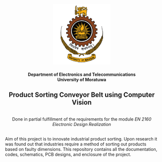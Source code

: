<div align="center">  
    <img height="200" src="./logo.png">
    <h4>Department of Electronics and Telecommunications<br>University of Moratuwa</h4>
    <h2> Product Sorting Conveyor Belt using Computer Vision</h2>
    <br>Done in partial fulfillment of the requirements for the module <i>EN 2160 Electronic Design Realization</i>
</div>

<br>Aim of this project is to innovate industrial product sorting. Upon research it was found out that industries require a method of sorting out products based on faulty dimensions. This repository contains all the documentation, codes, schematics, PCB designs, and enclosure of the project.
